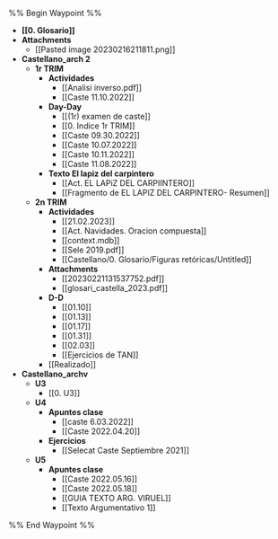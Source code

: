 %% Begin Waypoint %%
- **[[0. Glosario]]**
- **Attachments**
	- [[Pasted image 20230216211811.png]]
- **Castellano_arch 2**
	- **1r TRIM**
		- **Actividades**
			- [[Analisi inverso.pdf]]
			- [[Caste 11.10.2022]]
		- **Day-Day**
			- [[(1r) examen de caste]]
			- [[0. Indice 1r TRIM]]
			- [[Caste 09.30.2022]]
			- [[Caste 10.07.2022]]
			- [[Caste 10.11.2022]]
			- [[Caste 11.08.2022]]
		- **Texto El lapiz del carpintero**
			- [[Act. EL LAPiZ DEL CARPIINTERO]]
			- [[Fragmento de EL LAPIZ DEL CARPINTERO- Resumen]]
	- **2n TRIM**
		- **Actividades**
			- [[21.02.2023]]
			- [[Act. Navidades. Oracion compuesta]]
			- [[context.mdb]]
			- [[Sele 2019.pdf]]
			- [[Castellano/0. Glosario/Figuras retóricas/Untitled]]
		- **Attachments**
			- [[20230221131537752.pdf]]
			- [[glosari_castella_2023.pdf]]
		- **D-D**
			- [[01.10]]
			- [[01.13]]
			- [[01.17]]
			- [[01.31]]
			- [[02.03]]
			- [[Ejercicios de TAN]]
		- [[Realizado]]
- **Castellano_archv**
	- **U3**
		- [[0. U3]]
	- **U4**
		- **Apuntes clase**
			- [[caste 6.03.2022]]
			- [[Caste 2022.04.20]]
		- **Ejercicios**
			- [[Selecat Caste Septiembre 2021]]
	- **U5**
		- **Apuntes clase**
			- [[Caste 2022.05.16]]
			- [[Caste 2022.05.18]]
			- [[GUIA TEXTO ARG. VIRUEL]]
			- [[Texto Argumentativo 1]]

%% End Waypoint %%